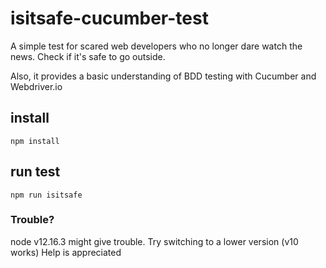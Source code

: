 # isitsafe-cucumber-test
A simple test for scared web developers who no longer dare watch the news. Check if it's safe to go outside.

Also, it provides a basic understanding of BDD testing with Cucumber and Webdriver.io

## install
`npm install`

## run test
`npm run isitsafe`

### Trouble?
node v12.16.3 might give trouble. Try switching to a lower version (v10 works) 
Help is appreciated
